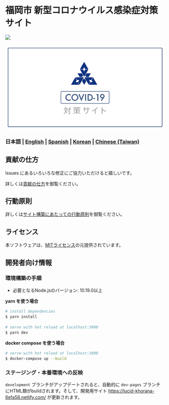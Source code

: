# 福岡市 新型コロナウイルス感染症対策サイト

![](https://github.com/tokyo-metropolitan-gov/covid19/workflows/production%20deploy/badge.svg)

[![福岡市 新型コロナウイルス感染症対策サイト](https://github.com/ISITBODIK/covid19/blob/development/static/ogp.png?raw=true)](https://lucid-khorana-6efa58.netlify.com/)

### 日本語 | [English](./README_EN.md) | [Spanish](./README_ES.md) | [Korean](./README_KO.md) | [Chinese (Taiwan)](./README_ZH_TW.md)

## 貢献の仕方
Issues にあるいろいろな修正にご協力いただけると嬉しいです。

詳しくは[貢献の仕方](./.github/CONTRIBUTING.md)を御覧ください。


## 行動原則
詳しくは[サイト構築にあたっての行動原則](./.github/CODE_OF_CONDUCT.md)を御覧ください。

## ライセンス
本ソフトウェアは、[MITライセンス](./LICENSE.txt)の元提供されています。

## 開発者向け情報

### 環境構築の手順

- 必要となるNode.jsのバージョン: 10.19.0以上

**yarn を使う場合**
``` bash
# install dependencies
$ yarn install

# serve with hot reload at localhost:3000
$ yarn dev
```

**docker compose を使う場合**
```bash
# serve with hot reload at localhost:3000
$ docker-compose up --build
```

### ステージング・本番環境への反映

`development` ブランチがアップデートされると、自動的に `dev-pages` ブランチにHTML類がbuildされます。そして、開発用サイト https://lucid-khorana-6efa58.netlify.com/ が更新されます。
